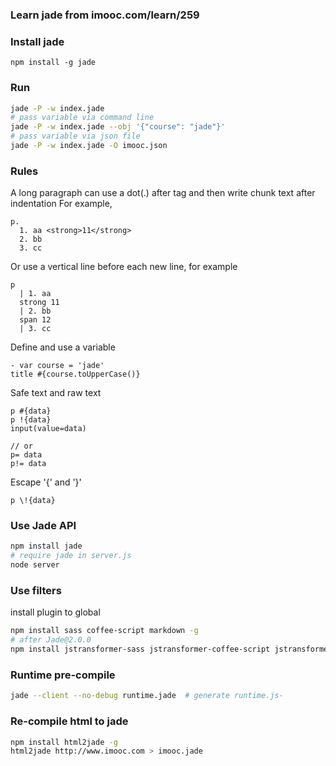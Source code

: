 ### Learn jade from imooc.com/learn/259

### Install jade
```
npm install -g jade
```

### Run
```bash
jade -P -w index.jade
# pass variable via command line
jade -P -w index.jade --obj '{"course": "jade"}'
# pass variable via json file
jade -P -w index.jade -O imooc.json
```

### Rules
A long paragraph can use a dot(.) after tag and then write chunk text after indentation
For example, 
```jade
p.
  1. aa <strong>11</strong>
  2. bb
  3. cc
```
Or use a vertical line before each new line, for example
```jade
p
  | 1. aa
  strong 11
  | 2. bb
  span 12
  | 3. cc
```
Define and use a variable
```jade
- var course = 'jade'
title #{course.toUpperCase()}
```
Safe text and raw text
```jade
p #{data}
p !{data}
input(value=data)

// or
p= data
p!= data
```
Escape '{' and '}'
```jade
p \!{data}
```

### Use Jade API
```bash
npm install jade
# require jade in server.js
node server
```

### Use filters
install plugin to global
```bash
npm install sass coffee-script markdown -g
# after Jade@2.0.0
npm install jstransformer-sass jstransformer-coffee-script jstransformer-markdown -g
```

### Runtime pre-compile
```bash
jade --client --no-debug runtime.jade  # generate runtime.js-
```

### Re-compile html to jade
```bash
npm install html2jade -g
html2jade http://www.imooc.com > imooc.jade
```
